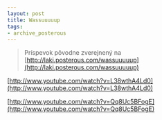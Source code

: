 ```yaml
---
layout: post
title: Wassuuuuup
tags:
- archive_posterous
---
```

> Príspevok pôvodne zverejnený na [http://laki.posterous.com/wassuuuuup](http://laki.posterous.com/wassuuuuup)

[http://www.youtube.com/watch?v=L38wthA4Ld0](http://www.youtube.com/watch?v=L38wthA4Ld0)

[http://www.youtube.com/watch?v=Qq8Uc5BFogE](http://www.youtube.com/watch?v=Qq8Uc5BFogE)